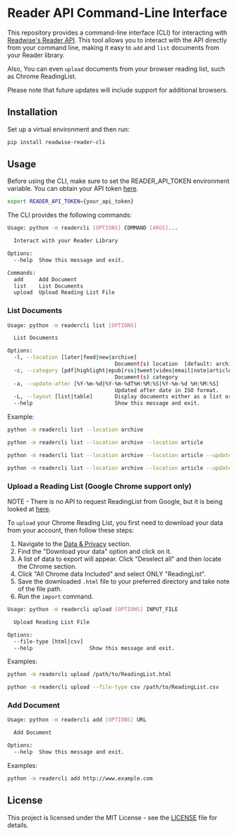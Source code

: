 # Reader API Command-Line Interface

This repository provides a command-line interface (CLI) for interacting with [Readwise's Reader API](https://readwise.io/reader_api). This tool allows you to interact with the API directly from your command line, making it easy to `add` and `list` documents from your Reader library.

Also, You can even `upload` documents from your browser reading list, such as Chrome ReadingList.

Please note that future updates will include support for additional browsers.

## Installation

Set up a virtual environment and then run:

```bash
pip install readwise-reader-cli
```

## Usage

Before using the CLI, make sure to set the READER_API_TOKEN environment variable. You can obtain your API token [here](https://readwise.io/access_token).

```bash
export READER_API_TOKEN={your_api_token}
```

The CLI provides the following commands:

```bash
Usage: python -m readercli [OPTIONS] COMMAND [ARGS]...

  Interact with your Reader Library

Options:
  --help  Show this message and exit.

Commands:
  add     Add Document
  list    List Documents
  upload  Upload Reading List File
```

### List Documents

```bash
Usage: python -m readercli list [OPTIONS]

  List Documents

Options:
  -l, --location [later|feed|new|archive]
                                  Document(s) location  [default: archive]
  -c, --category [pdf|highlight|epub|rss|tweet|video|email|note|article]
                                  Document(s) category
  -a, --update-after [%Y-%m-%d|%Y-%m-%dT%H:%M:%S|%Y-%m-%d %H:%M:%S]
                                  Updated after date in ISO format.
  -L, --layout [list|table]       Display documents either as a list or table
  --help                          Show this message and exit.
```

Example:

```bash
python -m readercli list --location archive
```

```bash
python -m readercli list --location archive --location article
```

```bash
python -m readercli list --location archive --location article --update-after 2023-01-01
```

```bash
python -m readercli list --location archive --location article --update-after 2023-01-01 --layout list
```

### Upload a Reading List (Google Chrome support only)

NOTE - There is no API to request ReadingList from Google, but it is being looked at [here](https://bugs.chromium.org/p/chromium/issues/detail?id=1238372).

To `upload` your Chrome Reading List, you first need to download your data from your account, then follow these steps:

1. Navigate to the [Data & Privacy](https://myaccount.google.com/data-and-privacy) section.
2. Find the "Download your data" option and click on it.
3. A list of data to export will appear. Click "Deselect all" and then locate the Chrome section.
4. Click "All Chrome data Included" and select ONLY "ReadingList".
5. Save the downloaded `.html` file to your preferred directory and take note of the file path.
6. Run the `import` command.

```bash
Usage: python -m readercli upload [OPTIONS] INPUT_FILE

  Upload Reading List File

Options:
  --file-type [html|csv]
  --help                  Show this message and exit.
```

Examples:

```bash
python -m readercli upload /path/to/ReadingList.html
```

```bash
python -m readercli upload --file-type csv /path/to/ReadingList.csv
```

### Add Document

```bash
Usage: python -m readercli add [OPTIONS] URL

  Add Document

Options:
  --help  Show this message and exit.
```

Examples:

```bash
python -m readercli add http://www.example.com
```

## License

This project is licensed under the MIT License - see the [LICENSE](LICENSE) file for details.
